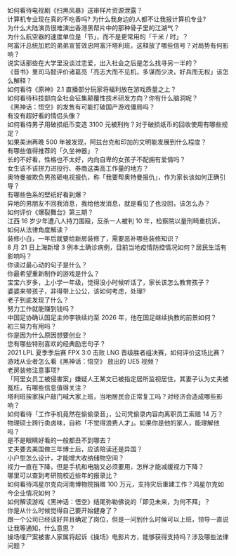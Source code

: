 如何看待电视剧《扫黑风暴》送审样片资源泄露？  
计算机专业现在真的不吃香吗? 为什么我身边的人都不让我报计算机专业?  
为什么大陆演员很难演出香港黑帮片中的那种骨子里的江湖气？  
为什么航空器的速度单位是「节」，而不是更常用的「千米 / 时」？  
阿富汗总统加尼的弟弟宣誓效忠阿富汗塔利班，这释放了哪些信号？对局势有何影响？  
说实话那些在大学里没谈过恋爱，出入社会之后是怎么找寻另一半的？  
《晋书》里司马懿评价诸葛亮「亮志大而不见机，多谋而少决，好兵而无权」该怎么解释？  
如何看待《原神》2.1 直播部分玩家将福利放在游戏质量之上？  
如何看待科技部向全社会征集颠覆性技术研发方向？你有什么脑洞呢？  
《黑神话：悟空》的发售有可能打破国产游戏僵局吗？  
有没有超好看的情侣头像？  
如何看待男子用破损纸币变造 3100 元被刑拘？对于破损纸币的回收使用有哪些规定？  
如果美洲再晚 500 年被发现，阿兹台克和印加的文明能发展到什么程度？  
有哪些值得推荐的「久坐神器」？  
长的不好看，性格也不太好，内向自卑的女孩子不配拥有爱情吗？  
女生该不该拼力进投行、券商这类高工作量的地方？  
奥特曼被欺负男孩砸电视报仇，称「我要帮奥特曼报仇」，作为家长该如何正确引导？  
有哪些色系的壁纸好看到爆？  
异地的男朋友不回我消息，我给他发消息，就是看见了也没回，该怎么办？  
如何评价《爆裂舞台》第三期？  
江西 16 岁少年遭八人持刀围殴，反杀一人被判 10 年，检察院以量刑畸重抗诉，如何从法律角度解读？  
装修小白，一年后就要给新房装修了，需要恶补哪些装修知识？  
8 月 21 日上海新增 3 例本土确诊病例，目前当地疫情防控情况如何？居民生活有影响吗？  
你读过最心动的句子是什么？  
你最希望重新制作的游戏是什么？  
宝宝六岁多，上小学一年级，觉得没小时候听话了，家长该怎么教育孩子？  
婆婆来带孩子，非得带上公公，该如何考虑，处理?  
老子到底发现了什么？  
努力工作就能赚到钱吗？  
中国足协确认国足主帅李铁续约至 2026 年，他在国足继续执教的前景如何？  
初三努力有用吗？  
你是因为什么原因想要创业？  
您有哪些特别喜欢的经典励志句子？  
2021 LPL 夏季季后赛 FPX 3:0 击败 LNG 晋级胜者组决赛，如何评价这场比赛？  
游戏从业者怎么看《黑神话：悟空》 放出的 UE5 视频？  
老房装修注意事项?  
「阿里女员工被侵害案」嫌疑人王某文已被指定居所监视居住，其妻子认为丈夫被冤枉，有哪些信息值得关注？  
塔利班挨家挨户敲门喊大家上班，当地居民会正常复工吗？对经济会造成哪些影响？  
如何看待「工作手机竟然在偷偷录音」，公司凭偷录内容向离职员工索赔 14 万？  
物理硕士跨行卖卤味，自称「不觉得浪费人才」。如果你是他的家人，能理解他吗？  
是不是眼睛好看的一般都丑不到哪去？  
丈夫要去美国做三年博士后，应该陪读还是异国？  
小户型怎么设计，才能增大收纳储物空间？  
视力一直在下降，但是手机和电脑又必须要用，怎样才能减缓视力下降？  
哪里可以查到考研院校近些年的报录比？  
如何看待鸿星尔克向河南博物院捐赠 100 万元，支持灾后重建工作？鸿星尔克如今企业情况如何？  
如何解读游戏《黑神话：悟空》结尾弥勒佛说的「即见未来，为何不拜」？  
你是从什么时候觉得自己要开始健身了？  
跟一个公司已经谈好并且确定了岗位，但是一问到什么时候可以上班，领导一直说让我等通知，什么意思？  
操场埋尸案被害人家属将起诉《操场》电影片方，能够获得支持吗？涉及哪些法律问题？  
